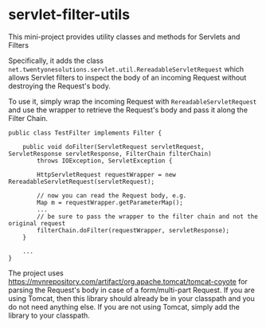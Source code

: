 # servlet-filter-utils
This mini-project provides utility classes and methods for Servlets and Filters

Specifically, it adds the class `net.twentyonesolutions.servlet.util.RereadableServletRequest` which allows Servlet filters 
to inspect the body of an incoming Request without destroying the Request's body.

To use it, simply wrap the incoming Request with `RereadableServletRequest` and use the wrapper to retrieve the Request's body
and pass it along the Filter Chain.

    public class TestFilter implements Filter {

        public void doFilter(ServletRequest servletRequest, ServletResponse servletResponse, FilterChain filterChain) 
            throws IOException, ServletException {

            HttpServletRequest requestWrapper = new RereadableServletRequest(servletRequest);
            
            // now you can read the Request body, e.g.
            Map m = requestWrapper.getParameterMap();
            ...
            // be sure to pass the wrapper to the filter chain and not the original request
            filterChain.doFilter(requestWrapper, servletResponse);
        }
        
        ...
    }


The project uses https://mvnrepository.com/artifact/org.apache.tomcat/tomcat-coyote for parsing the Request's body in case of 
a form/multi-part Request.  If you are using Tomcat, then this library should already be in your classpath and you do not need
anything else.  If you are not using Tomcat, simply add the library to your classpath.
